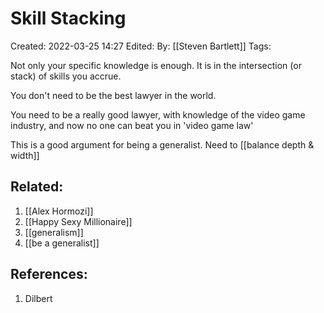 # Skill Stacking
Created: 2022-03-25 14:27
Edited: 
By: [[Steven Bartlett]]
Tags:

Not only your specific knowledge is enough. It is in the intersection (or stack) of skills you accrue.

You don't need to be the best lawyer in the world.

You need to be a really good lawyer, with knowledge of the video game industry, and now no one can beat you in 'video game law'

This is a good argument for being a generalist. Need to [[balance depth & width]]

## Related:
1. [[Alex Hormozi]]
2. [[Happy Sexy Millionaire]]
3. [[generalism]]
4. [[be a generalist]]

## References:
1. Dilbert

